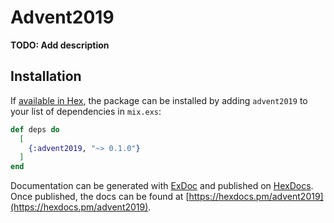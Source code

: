 # Advent2019

**TODO: Add description**

## Installation

If [available in Hex](https://hex.pm/docs/publish), the package can be installed
by adding `advent2019` to your list of dependencies in `mix.exs`:

```elixir
def deps do
  [
    {:advent2019, "~> 0.1.0"}
  ]
end
```

Documentation can be generated with [ExDoc](https://github.com/elixir-lang/ex_doc)
and published on [HexDocs](https://hexdocs.pm). Once published, the docs can
be found at [https://hexdocs.pm/advent2019](https://hexdocs.pm/advent2019).

